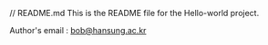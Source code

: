 // README.md
This is the README file for the Hello-world project.

Author's email : bob@hansung.ac.kr
